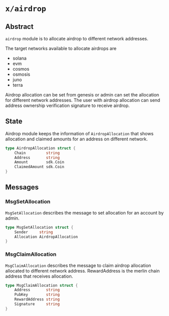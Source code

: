 # `x/airdrop`

## Abstract

`airdrop` module is to allocate airdrop to different network addresses.

The target networks available to allocate airdrops are

- solana
- evm
- cosmos
- osmosis
- juno
- terra

Airdrop allocation can be set from genesis or admin can set the allocation for different network addresses.
The user with airdrop allocation can send address ownership verification signature to receive airdrop.

## State

Airdrop module keeps the information of `AirdropAllocation` that shows allocation and claimed amounts for an address on different network.

```go
type AirdropAllocation struct {
	Chain         string
	Address       string
	Amount        sdk.Coin
	ClaimedAmount sdk.Coin
}
```

## Messages

### MsgSetAllocation

`MsgSetAllocation` describes the message to set allocation for an account by admin.

```go
type MsgSetAllocation struct {
	Sender     string
	Allocation AirdropAllocation
}
```

### MsgClaimAllocation

`MsgClaimAllocation` describes the message to claim airdrop allocation allocated to different network address.
RewardAddress is the merlin chain address that receives allocation.

```go
type MsgClaimAllocation struct {
	Address       string
	PubKey        string
	RewardAddress string
	Signature     string
}
```
